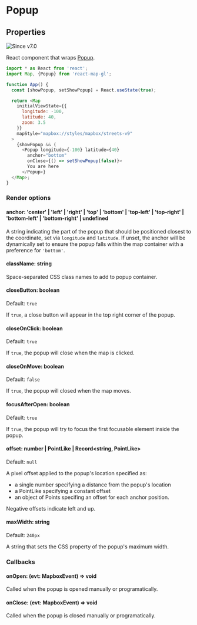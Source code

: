 # Popup


## Properties

![Since v7.0](https://img.shields.io/badge/since-v7.0-green)

React component that wraps [Popup](https://docs.mapbox.com/mapbox-gl-js/api/markers/#popup).

```js
import * as React from 'react';
import Map, {Popup} from 'react-map-gl';

function App() {
  const [showPopup, setShowPopup] = React.useState(true);

  return <Map
    initialViewState={{
      longitude: -100,
      latitude: 40,
      zoom: 3.5
    }}
    mapStyle="mapbox://styles/mapbox/streets-v9"
  >
    {showPopup && (
      <Popup longitude={-100} latitude={40}
        anchor="bottom"
        onClose={() => setShowPopup(false)}>
        You are here
      </Popup>}
  </Map>;
}
```

### Render options

#### anchor: 'center' | 'left' | 'right' | 'top' | 'bottom' | 'top-left' | 'top-right' | 'bottom-left' | 'bottom-right' | undefined

A string indicating the part of the popup that should be positioned closest to the coordinate, set via `longitude` and `latitude`. 
If unset, the anchor will be dynamically set to ensure the popup falls within the map container with a preference for `'bottom'`.

#### className: string

Space-separated CSS class names to add to popup container.

#### closeButton: boolean

Default: `true`

If `true`, a close button will appear in the top right corner of the popup.

#### closeOnClick: boolean

Default: `true`

If `true`, the popup will close when the map is clicked.

#### closeOnMove: boolean

Default: `false`

If `true`, the popup will closed when the map moves.

#### focusAfterOpen: boolean

Default: `true`

If `true`, the popup will try to focus the first focusable element inside the popup.

#### offset: number | PointLike | Record<string, PointLike>

Default: `null`

A pixel offset applied to the popup's location specified as:

- a single number specifying a distance from the popup's location
- a PointLike specifying a constant offset
- an object of Points specifing an offset for each anchor position.

Negative offsets indicate left and up.

#### maxWidth: string

Default: `240px`

A string that sets the CSS property of the popup's maximum width.

### Callbacks

#### onOpen: (evt: MapboxEvent) => void

Called when the popup is opened manually or programatically.

#### onClose: (evt: MapboxEvent) => void

Called when the popup is closed manually or programatically.

